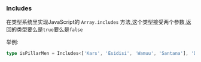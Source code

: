 ### Includes

在类型系统里实现JavaScript的 `Array.includes` 方法,这个类型接受两个参数,返回的类型要么是`true`要么是`false`

举例:
```ts
type isPillarMen = Includes<['Kars', 'Esidisi', 'Wamuu', 'Santana'], 'Dio'> // expected to be `false`
```
